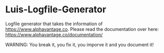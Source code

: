 # Luis-Logfile-Generator
Logfile generator that takes the information of https://www.alphavantage.co.
Please read the documentation over here: https://www.alphavantage.co/documentation/

WARNING: You break it, you fix it, you imporve it and you document it!
